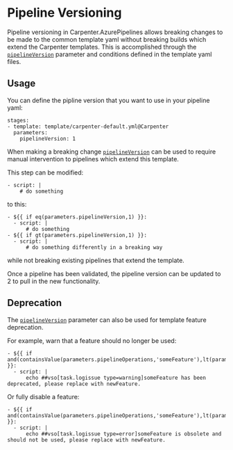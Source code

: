# Pipeline Versioning

Pipeline versioning in Carpenter.AzurePipelines allows breaking changes to be made to the common template yaml without
breaking builds which extend the Carpenter templates. This is accomplished through the 
[`pipelineVersion`](../configuration.md#carpenterpipelineversion-pipelineversion) parameter and conditions defined in
the template yaml files.

## Usage

You can define the pipline version that you want to use in your pipeline yaml:
```
stages:
- template: template/carpenter-default.yml@Carpenter
  parameters:
    pipelineVersion: 1
```

When making a breaking change [`pipelineVersion`](../configuration.md#carpenterpipelineversion-pipelineversion)
can be used to require manual intervention to pipelines which extend this template.

This step can be modified:
```
- script: |
    # do something

```

to this:
```
- ${{ if eq(parameters.pipelineVersion,1) }}:
  - script: | 
      # do something
- ${{ if gt(parameters.pipelineVersion,1) }}:
  - script: | 
      # do something differently in a breaking way
```

while not breaking existing pipelines that extend the template.

Once a pipeline has been validated, the pipeline version can be updated to 2 to pull in the new functionality.

## Deprecation

The [`pipelineVersion`](../configuration.md#carpenterpipelineversion-pipelineversion)
parameter can also be used for template feature deprecation.

For example, warn that a feature should no longer be used:
```
- ${{ if and(containsValue(parameters.pipelineOperations,'someFeature'),lt(parameters.pipelineVersion,2)) }}:
  - script: | 
      echo ##vso[task.logissue type=warning]someFeature has been deprecated, please replace with newFeature.
```

Or fully disable a feature:
```
- ${{ if and(containsValue(parameters.pipelineOperations,'someFeature'),lt(parameters.pipelineVersion,2)) }}:
  - script: | 
      echo ##vso[task.logissue type=error]someFeature is obsolete and should not be used, please replace with newFeature.
```
